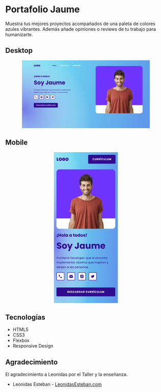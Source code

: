# Portafolio Jaume

Muestra tus mejores proyectos acompañados de una paleta de colores azules vibrantes. Además añade opiniones o reviews de tu trabajo para humanizarte.

## Desktop

<div align="center">
<img width="400px"  src="https://github.com/no-te-rindas/imagenes/blob/main/Readmes/portafolio-jaume/jaume-desktop.png?raw=true" />
</div>

## Mobile

<div align="center">
<img width="200px" src="https://github.com/no-te-rindas/imagenes/blob/main/Readmes/portafolio-jaume/jaume-mobile.png?raw=true" />
</div>

## Tecnologías

- HTML5
- CSS3
- Flexbox
- Responsive Design

## Agradecimiento

El agradecimiento a Leonidas por el Taller y la enseñanza.

- Leonidas Esteban - [LeonidasEsteban.com](https://leonidasesteban.com/)
